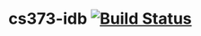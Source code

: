 # cs373-idb [![Build Status](https://travis-ci.org/eafurlan/cs373-idb.svg?branch=master)](https://travis-ci.org/eafurlan/cs373-idb)


